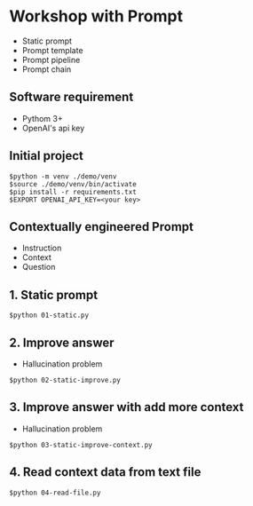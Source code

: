 # Workshop with Prompt
* Static prompt
* Prompt template
* Prompt pipeline
* Prompt chain

## Software requirement
* Pythom 3+
* OpenAI's api key

## Initial project
```
$python -m venv ./demo/venv
$source ./demo/venv/bin/activate
$pip install -r requirements.txt
$EXPORT OPENAI_API_KEY=<your key>
```

## Contextually engineered Prompt
* Instruction
* Context
* Question

## 1. Static prompt
```
$python 01-static.py
```

## 2. Improve answer
* Hallucination problem
```
$python 02-static-improve.py
```

## 3. Improve answer with add more context
* Hallucination problem
```
$python 03-static-improve-context.py
```

## 4. Read context data from text file
```
$python 04-read-file.py
```